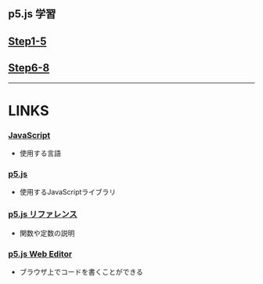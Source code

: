 ## p5.js 学習

## [Step1-5](https://github.com/Seigakuin/todays_task/tree/master/docs/p5js/p5js-1.md)

## [Step6-8](https://github.com/Seigakuin/todays_task/tree/master/docs/p5js/p5js-2.md)







---



# LINKS

### [JavaScript](https://developer.mozilla.org/ja/docs/Web/JavaScript) 

* 使用する言語

### [p5.js](https://p5js.org/) 

* 使用するJavaScriptライブラリ

### [p5.js リファレンス](https://p5js.org/reference/) 

* 関数や定数の説明

### [p5.js Web Editor](https://editor.p5js.org/) 

* ブラウザ上でコードを書くことができる